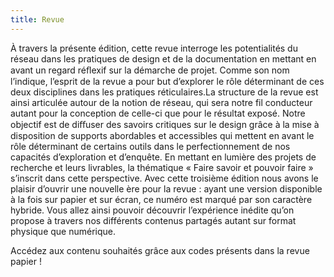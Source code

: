 ```yaml
---
title: Revue
---
```


À travers la présente édition, cette revue interroge les potentialités du réseau dans les pratiques de design et de la documentation en mettant en avant un regard réﬂexif sur la démarche de projet. Comme son nom l’indique, l’esprit de la revue a pour but d’explorer le rôle déterminant de ces deux disciplines dans les pratiques réticulaires.La structure de la revue est ainsi articulée autour de la notion de réseau, qui sera notre fil conducteur autant pour la conception de celle-ci que pour le résultat exposé. Notre objectif est de diﬀuser des savoirs critiques sur le design grâce à la mise à disposition de supports abordables et accessibles qui mettent en avant le rôle déterminant de certains outils dans le perfectionnement de nos capacités d’exploration et d’enquête. En mettant en lumière des projets de recherche et leurs livrables, la thématique « Faire savoir et pouvoir faire » s’inscrit dans cette perspective. Avec cette troisième édition nous avons le plaisir d’ouvrir une nouvelle ère pour la revue : ayant une version disponible à la fois sur papier et sur écran, ce numéro est marqué par son caractère hybride. Vous allez ainsi pouvoir découvrir l’expérience inédite qu’on propose à travers nos différents contenus partagés autant sur format physique que numérique.

Accédez aux contenu souhaités grâce aux codes présents dans la revue papier !


